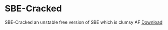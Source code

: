 # SBE-Cracked
SBE-Cracked an unstable free version of SBE which is clumsy AF
[Download](SBEv7-7.4.3.jar)
